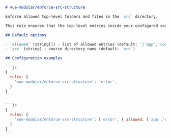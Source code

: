 ````markdown
# vue-modular/enforce-src-structure

Enforce allowed top-level folders and files in the `src` directory.

This rule ensures that the top-level entries inside your configured source directory (default: `src`) are limited to a known set of allowed folders and files. Useful for enforcing a consistent project scaffold.

## Default options

- `allowed` (string[]) - list of allowed entries (default: `['app','components','views','composables','entities','stores','features','modules','shared','main.ts','main.js']`)
- `src` (string) - source directory name (default: `src`)

## Configuration examples

```js
{
  rules: {
    'vue-modular/enforce-src-structure': 'error',
  }
}
```

```js
{
  rules: {
    'vue-modular/enforce-src-structure': ['error', { allowed: ['app','components','main.ts'] }],
  }
}
```

````
